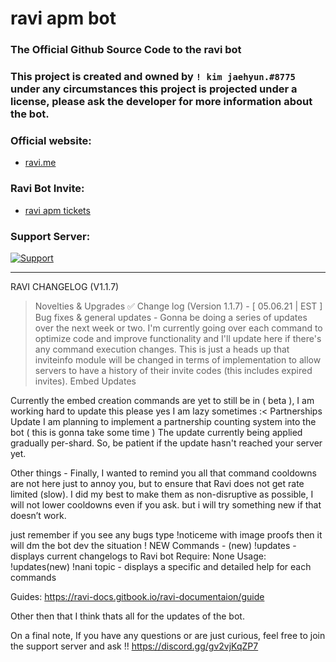 # ravi apm bot 

### The Official Github Source Code to the ravi bot

### This project is created and owned by `! kim jaehyun.#8775` under any circumstances this project is projected under a license, please ask the developer for more information about the bot.

### Official website:
- [ravi.me](https://ravi-docs.gitbook.io)

### Ravi Bot Invite:

- [ravi apm tickets](https://bit.ly/ravitickets)

### Support Server:

  <a href="https://discord.gg/gv2vjKqZP7">
    <img src="https://img.shields.io/discord/515071617815019520.svg?label=Discord&logo=Discord&colorB=7289da&style=for-the-badge" alt="Support">
  </a>

---

RAVI CHANGELOG (V1.1.7)

> Novelties & Upgrades
✅ Change log (Version 1.1.7) - [ 05.06.21 | EST ]
Bug fixes & general updates -
Gonna be doing a series of updates over the next week or two. I'm currently going over each command to optimize code and improve functionality and I'll update here if there's any command execution changes. This is just a heads up that inviteinfo module will be changed in terms of implementation to allow servers to have a history of their invite codes (this includes expired invites).
Embed Updates

Currently the embed creation commands are yet to still be in ( beta ), I am working hard to update this please yes I am lazy sometimes :< 
Partnerships Update
I am planning to implement a partnership counting system into the bot ( this is gonna take some time ) 
The update currently being applied gradually per-shard. So, be patient if the update hasn't reached your server yet.

Other things -
Finally, I wanted to remind you all that command cooldowns are not here just to annoy you, but to ensure that Ravi does not get rate limited (slow). I did my best to make them as non-disruptive as possible, I will not lower cooldowns even if you ask. but i will try something new if that doesn’t work.

just remember if you see any bugs type !noticeme <reason> with image proofs then it will dm the bot dev the situation !
NEW Commands -
(new) !updates - displays current changelogs to Ravi bot
Require: None
Usage: !updates(new) !nani topic - displays a specific and detailed help for each commands

Guides: https://ravi-docs.gitbook.io/ravi-documentaion/guide 

Other then that I think thats all for the updates of the bot. 

On a final note, If you have any questions or are just curious, feel free to join the support server and ask !! https://discord.gg/gv2vjKqZP7
